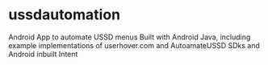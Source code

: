# ussdautomation
Android App to automate USSD menus Built with Android Java, including example implementations of userhover.com and AutoamateUSSD SDks and Android inbuilt Intent
